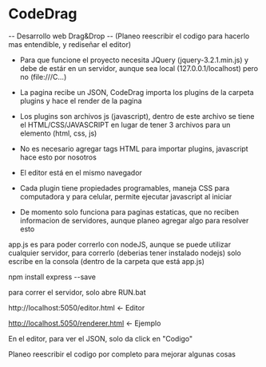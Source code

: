 # CodeDrag

 -- Desarrollo web Drag&amp;Drop -- (Planeo reescribir el codigo para hacerlo mas entendible, y rediseñar el editor)

* Para que funcione el proyecto necesita JQuery (jquery-3.2.1.min.js) y debe de estár en un servidor, aunque sea local (127.0.0.1/localhost) pero no (file:///C...)

* La pagina recibe un JSON, CodeDrag importa los plugins de la carpeta plugins y hace el render de la pagina

* Los plugins son archivos js (javascript), dentro de este archivo se tiene el HTML/CSS/JAVASCRIPT en lugar de tener 3 archivos para un elemento (html, css, js)

* No es necesario agregar tags HTML para importar plugins, javascript hace esto por nosotros

* El editor está en el mismo navegador

* Cada plugin tiene propiedades programables, maneja CSS para computadora y para celular, permite ejecutar javascript al iniciar

* De momento solo funciona para paginas estaticas, que no reciben informacion de servidores, aunque planeo agregar algo para resolver esto

app.js es para poder correrlo con nodeJS, aunque se puede utilizar cualquier servidor, para correrlo (deberias tener instalado nodejs) solo escribe en la consola (dentro de la carpeta que está app.js)

npm install express --save

para correr el servidor, solo abre RUN.bat

http://localhost:5050/editor.html  <- Editor

http://localhost.5050/renderer.html <- Ejemplo

En el editor, para ver el JSON, solo da click en "Codigo"

Planeo reescribir el codigo por completo para mejorar algunas cosas
